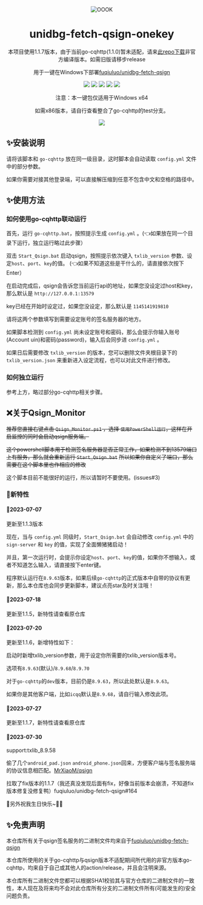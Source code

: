 <div align="center">
    <img alt="OOOK" src="https://olivos.onekey.ren/img/logo.png"/>

# unidbg-fetch-qsign-onekey

本项目使用1.1.7版本，由于当前go-cqhttp(1.1.0)暂未适配，请来[此repo下载](https://github.com/rhwong/go-cqhttp-dev/releases/tag/v1.1.1-dev)非官方编译版本。如需旧版请移步release


用于一键在Windows下部署[fuqiuluo/unidbg-fetch-qsign](https://github.com/fuqiuluo/unidbg-fetch-qsign)<br>

<img src="https://img.shields.io/github/issues/rhwong/unidbg-fetch-qsign-onekey"> <img src="https://img.shields.io/github/forks/rhwong/unidbg-fetch-qsign-onekey"> 
<img src="https://img.shields.io/github/stars/rhwong/unidbg-fetch-qsign-onekey"> <img src="https://img.shields.io/github/license/rhwong/unidbg-fetch-qsign-onekey">
<img src="https://img.shields.io/github/downloads/rhwong/unidbg-fetch-qsign-onekey/total">

注意：本一键包仅适用于Windows x64

如需x86版本，请自行查看整合了go-cqhttp的test分支。

<img src="https://img.shields.io/badge/Windows-x86__64-red?style=flat-square&logo=Windows"> 

</div>
<!-- projectInfo end -->

## ✨安装说明

请将该脚本和 `go-cqhttp` 放在同一级目录，这时脚本会自动读取 `config.yml` 文件中的部分参数。

如果你需要对接其他登录端，可以直接解压缩到任意不包含中文和空格的路径中。

## ✨使用方法

### 如何使用go-cqhttp联动运行

首先，运行 `go-cqhttp.bat`，按照提示生成 `config.yml` 。(👈如果放在同一个目录下运行，独立运行略过此步骤）

双击 `Start_Qsign.bat` 启动qsign，按照提示依次键入 `txlib_version` 参数、设定`host`、`port`、`key`的值。 (👈如果不知道这些是干什么的，请直接依次按下Enter）

在启动完成后，qsign会告诉您当前运行api的地址，如果您没设定过host和key，那么默认是 `http://127.0.0.1:13579`

key已经在开始时设定过，如果您没设定，那么默认是 `1145141919810`

请将这两个参数填写到需要设定账号的签名服务器的地方。

如果脚本检测到 `config.yml` 尚未设定账号和密码，那么会提示你输入账号(Account uin)和密码(password)，输入后会同步进 `config.yml` 。

如果日后需要修改 `txlib_version` 的版本，您可以删除文件夹根目录下的 `txlib_version.json` 来重新进入设定流程，也可以对此文件进行修改。

### 如何独立运行

参考上方，略过部分go-cqhttp相关步骤。

## ❌关于Qsign_Monitor

~~推荐您直接右键点击 `Qsign_Monitor.ps1` ，选择 `使用PowerShell运行`，这样在开启监控的同时会启动qsign服务端。~~

~~这个powershell脚本用于检测签名服务器是否正常工作，如果检测不到13579端口上有服务，那么就会重新运行 `Start_Qsign.bat`~~
~~所以如果你自定义了端口，那么需要在这个脚本里也作相应的修改~~

这个脚本目前不能很好的运行，所以请暂时不要使用。(issues#3)


### 📢新特性

#### 📃2023-07-07 

更新至1.1.3版本

现在，当与 `config.yml` 同级时，`Start_Qsign.bat` 会自动修改 `config.yml` 中的 `sign-server` 和 `key` 的值，实现了全面懒猪猪启动！

并且，第一次运行时，会提示你设定`host`、`port`、`key`的值，如果你不想输入，或者不知道怎么输入，请直接按下enter键。

程序默认运行在`8.9.63`版本，如果后续`go-cqhttp`的正式版本中自带的协议有更新，那么本仓库也会同步更新脚本，建议点亮star及时关注哦！

#### 📃2023-07-18 

更新至1.1.5，新特性请查看原仓库

#### 📃2023-07-20

更新至1.1.6，新增特性如下：

启动时新增txlib_version参数，用于设定你所需要的txlib_version版本号。

选项有`8.9.63`(默认)/`8.9.68`/`8.9.70`

对于`go-cqhttp`的`dev`版本，目前仍是`8.9.63`，所以此处默认是`8.9.63`。

如果你是其他客户端，比如`icqq`默认是`8.9.68`，请自行输入修改此项。

#### 📃2023-07-27

更新至1.1.7，新特性请查看原仓库

#### 📃2023-07-30

support:txlib_8.9.58

偷了几个`android_pad.json` `android_phone.json`回来，方便客户端与签名服务端的协议信息相匹配。[MrXiaoM/qsign](https://github.com/MrXiaoM/qsign)

拉取了fix版本的1.1.7（我还真没发现后面有fix，好像当前版本会崩溃，不知道fix版本修复没修复鸭）fuqiuluo/unidbg-fetch-qsign#164

🎉另外祝我生日快乐~🥰🎂

## ✨免责声明

本仓库所有关于qsign签名服务的二进制文件均来自于[fuqiuluo/unidbg-fetch-qsign](https://github.com/fuqiuluo/unidbg-fetch-qsign)

本仓库所使用的关于go-cqhttp与qsign版本不适配期间所代用的非官方版本go-cqhttp，均来自于自己或其他人的action/release，并且会注明来源。

本仓库所有二进制文件您都可以根据SHA1校验其与官方仓库的二进制文件的一致性，本人现在及将来均不会对此仓库所有分支的二进制文件所有(可能发生的)安全问题负责。